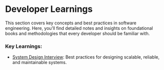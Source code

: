 # Developer Learnings

This section covers key concepts and best practices in software engineering. Here, you’ll find detailed notes and insights on foundational books and methodologies that every developer should be familiar with.

### Key Learnings:
- [System Design Interview](DeveloperLearning/SystemDesingInterview.md):  Best practices for designing scalable, reliable, and maintainable systems.